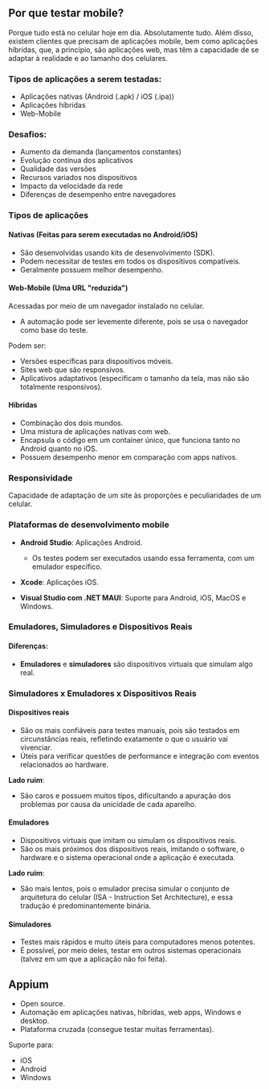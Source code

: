 ## Por que testar mobile?

Porque tudo está no celular hoje em dia. Absolutamente tudo. Além disso, existem clientes que precisam de aplicações mobile, bem como aplicações híbridas, que, a princípio, são aplicações web, mas têm a capacidade de se adaptar à realidade e ao tamanho dos celulares.

### Tipos de aplicações a serem testadas:

- Aplicações nativas (Android (.apk) / iOS (.ipa))
- Aplicações híbridas
- Web-Mobile

### Desafios:

- Aumento da demanda (lançamentos constantes)
- Evolução contínua dos aplicativos
- Qualidade das versões
- Recursos variados nos dispositivos
- Impacto da velocidade da rede
- Diferenças de desempenho entre navegadores

### Tipos de aplicações

#### Nativas (Feitas para serem executadas no Android/iOS)

- São desenvolvidas usando kits de desenvolvimento (SDK).
- Podem necessitar de testes em todos os dispositivos compatíveis.
- Geralmente possuem melhor desempenho.

#### Web-Mobile (Uma URL "reduzida")

Acessadas por meio de um navegador instalado no celular.

- A automação pode ser levemente diferente, pois se usa o navegador como base do teste.

Podem ser:

- Versões específicas para dispositivos móveis.
- Sites web que são responsivos.
- Aplicativos adaptativos (especificam o tamanho da tela, mas não são totalmente responsivos).

#### Híbridas

- Combinação dos dois mundos.
- Uma mistura de aplicações nativas com web.
- Encapsula o código em um container único, que funciona tanto no Android quanto no iOS.
- Possuem desempenho menor em comparação com apps nativos.

### Responsividade

Capacidade de adaptação de um site às proporções e peculiaridades de um celular.

### Plataformas de desenvolvimento mobile

- **Android Studio**: Aplicações Android.
  - Os testes podem ser executados usando essa ferramenta, com um emulador específico.

- **Xcode**: Aplicações iOS.

- **Visual Studio com .NET MAUI**: Suporte para Android, iOS, MacOS e Windows.

### Emuladores, Simuladores e Dispositivos Reais

#### Diferenças:

- **Emuladores** e **simuladores** são dispositivos virtuais que simulam algo real.

### Simuladores x Emuladores x Dispositivos Reais

#### Dispositivos reais

- São os mais confiáveis para testes manuais, pois são testados em circunstâncias reais, refletindo exatamente o que o usuário vai vivenciar.
- Úteis para verificar questões de performance e integração com eventos relacionados ao hardware.

**Lado ruim**:

- São caros e possuem muitos tipos, dificultando a apuração dos problemas por causa da unicidade de cada aparelho.

#### Emuladores

- Dispositivos virtuais que imitam ou simulam os dispositivos reais.
- São os mais próximos dos dispositivos reais, imitando o software, o hardware e o sistema operacional onde a aplicação é executada.

**Lado ruim**:

- São mais lentos, pois o emulador precisa simular o conjunto de arquitetura do celular (ISA - Instruction Set Architecture), e essa tradução é predominantemente binária.

#### Simuladores

- Testes mais rápidos e muito úteis para computadores menos potentes.
- É possível, por meio deles, testar em outros sistemas operacionais (talvez em um que a aplicação não foi feita).

## Appium

- Open source.
- Automação em aplicações nativas, híbridas, web apps, Windows e desktop.
- Plataforma cruzada (consegue testar muitas ferramentas).

Suporte para:

- iOS
- Android
- Windows
